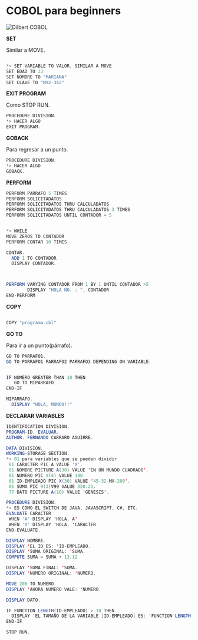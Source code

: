 # COBOL para beginners


![Dilbert COBOL](https://1.bp.blogspot.com/-sQVrVJ7NQ_w/XdAk6uF9MxI/AAAAAAAAByg/YHyITfmywDkWUwJEKvS7GE1zbIXY5MVPACLcBGAsYHQ/s1600/dilbert-cobol-programmer-dinosaur1.gif)

**SET**

Similar a MOVE.

```java

*> SET VARIABLE TO VALOR, SIMILAR A MOVE
SET EDAD TO 33
SET NOMBRE TO "MARIANA"
SET CLAVE TO "MX2-342"

```

**EXIT PROGRAM**

Como STOP RUN.

```java
PROCEDURE DIVISION.
*> HACER ALGO
EXIT PROGRAM.
```

**GOBACK**

Para regresar a un punto.

```java
PROCEDURE DIVISION.
*> HACER ALGO
GOBACK.
```

**PERFORM**


```java
PERFORM PARRAFO 5 TIMES
PERFORM SOLICITADATOS
PERFORM SOLICITADATOS THRU CALCULADATOS 
PERFORM SOLICITADATOS THRU CALCULADATOS 3 TIMES
PERFORM SOLICITADATOS UNTIL CONTADOR = 5


*> WHILE
MOVE ZEROS TO CONTADOR
PERFORM CONTAR 10 TIMES

CONTAR.
  ADD 1 TO CONTADOR
  DISPLAY CONTADOR.



PERFORM VARYING CONTADOR FROM 1 BY 1 UNTIL CONTADOR >5
        DISPLAY "HOLA NO. : ", CONTADOR
END-PERFORM

```

**COPY**

```java

COPY "programa.cbl"

```


**GO TO**

Para ir a un punto(párrafo).

```java
GO TO PARRAFO1.
GO TO PARRAFO1 PARRAFO2 PARRAFO3 DEPENDING ON VARIABLE.


IF NUMERO GREATER THAN 10 THEN
   GO TO MIPARRAFO
END-IF

MIPARRAFO.
  DISPLAY "HOLA, MUNDO!!"

```


**DECLARAR VARIABLES**

```java
IDENTIFICATION DIVISION.
PROGRAM-ID. EVALUAR.
AUTHOR. FERNANDO CARRARO AGUIRRE.

DATA DIVISION.
WORKING-STORAGE SECTION.
*> 01 para variables que se pueden dividir
 01 CARACTER PIC A VALUE 'X'.
 01 NOMBRE PICTURE A(30) VALUE 'EN UN MUNDO CUADRADO'.
 01 NUMERO PIC 9(4) VALUE 100.
 01 ID-EMPLEADO PIC X(30) VALUE '45-32-MX-200'.
 01 SUMA PIC 9(3)V99 VALUE 320.21.
 77 DATO PICTURE A(10) VALUE 'GENESIS'.

PROCEDURE DIVISION.
*> ES COMO EL SWITCH DE JAVA, JAVASCRIPT, C#, ETC.
EVALUATE CARACTER
 WHEN 'A' DISPLAY 'HOLA, A'
 WHEN 'X' DISPLAY 'HOLA, 'CARACTER
END-EVALUATE.

DISPLAY NOMBRE.
DISPLAY 'EL ID ES: 'ID-EMPLEADO.
DISPLAY 'SUMA ORIGINAL: 'SUMA.
COMPUTE SUMA = SUMA + 13.12

DISPLAY 'SUMA FINAL: 'SUMA.
DISPLAY 'NUMERO ORIGINAL: 'NUMERO.

MOVE 200 TO NUMERO.
DISPLAY 'AHORA NUMERO VALE: 'NUMERO.

DISPLAY DATO.

IF FUNCTION LENGTH(ID-EMPLEADO) > 10 THEN
  DISPLAY 'EL TAMAÑO DE LA VARIABLE [ID-EMPLEADO] ES: 'FUNCTION LENGTH(ID-EMPLEADO)
END-IF

STOP RUN.
```
